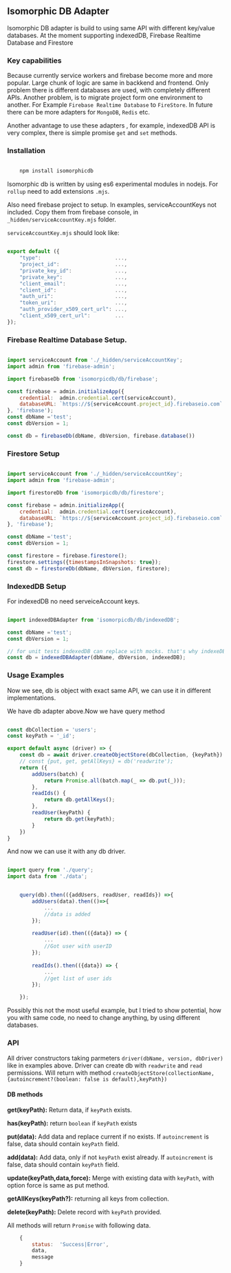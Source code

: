 ## Isomorphic DB Adapter

Isomorphic DB adapter is build to using same API with different key/value databases. At the moment supporting indexedDB, Firebase Realtime Database and Firestore

### Key capabilities

Because currently service workers and firebase become more and more popular. Large chunk of logic are same in backkend and frontend. 
Only problem there is different databases are used, with completely different APIs. 
Another problem, is to migrate project form one environment to another. For Example `Firebase Realtime Database` to `FireStore`.
In future there can be more adapters for `MongoDB`, `Redis` etc.

Another advantage to use these adapters , for example, indexedDB API is very complex, there is simple promise `get` and `set` methods.

### Installation

```bash

    npm install isomorphicdb

```

Isomorphic db is written by using es6 experimental modules in nodejs. For `rollup` need to add extensions `.mjs`.

Also need firebase project to setup. In examples, serviceAccountKeys not included. Copy them from firebase console, in `_hidden/serviceAccountKey.mjs` folder.

`serviceAccountKey.mjs` should look like:

```javascript

export default ({
    "type":                        ...,
    "project_id":                  ...,
    "private_key_id":              ...,
    "private_key":                 ...,
    "client_email":                ...,
    "client_id":                   ...,
    "auth_uri":                    ...,
    "token_uri":                   ...,
    "auth_provider_x509_cert_url": ...,
    "client_x509_cert_url":        ...
});


```

### Firebase Realtime Database Setup.

```javascript

import serviceAccount from './_hidden/serviceAccountKey';
import admin from 'firebase-admin';

import firebaseDb from 'isomorpicdb/db/firebase';

const firebase = admin.initializeApp({
    credential:  admin.credential.cert(serviceAccount),
    databaseURL: `https://${serviceAccount.project_id}.firebaseio.com`
}, 'firebase');
const dbName ='test';
const dbVersion = 1;

const db = firebaseDb(dbName, dbVersion, firebase.database())

```

### Firestore Setup

```javascript

import serviceAccount from './_hidden/serviceAccountKey';
import admin from 'firebase-admin';

import firestoreDb from 'isomorpicdb/db/firestore';

const firebase = admin.initializeApp({
    credential:  admin.credential.cert(serviceAccount),
    databaseURL: `https://${serviceAccount.project_id}.firebaseio.com`
}, 'firebase');

const dbName ='test';
const dbVersion = 1;

const firestore = firebase.firestore();
firestore.settings({timestampsInSnapshots: true});
const db = firestoreDb(dbName, dbVersion, firestore);

```

### IndexedDB Setup

For indexedDB no need serveiceAccount keys.

```javascript

import indexedDBAdapter from 'isomorpicdb/db/indexedDB';

const dbName ='test';
const dbVersion = 1;

// for unit tests indexedDB can replace with mocks. that's why indexeDB not included in source.
const db = indexedDBAdapter(dbName, dbVersion, indexedDB);

```

### Usage Examples

Now we see, db is object with exact same API, we can use it in different implementations.

We have db adapter above.Now we have query method

```javascript

const dbCollection = 'users';
const keyPath = '_id';

export default async (driver) => {
    const db = await driver.createObjectStore(dbCollection, {keyPath}).then(_=>_('readwrite'));
    // const {put, get, getAllKeys} = db('readwrite');
    return ({
        addUsers(batch) {
            return Promise.all(batch.map(_ => db.put(_)));
        },
        readIds() {
            return db.getAllKeys();
        },
        readUser(keyPath) {
            return db.get(keyPath);
        }
    })
}


``` 

And now we can use it with any db driver.

```javascript

import query from './query';
import data from './data';


    query(db).then(({addUsers, readUser, readIds}) =>{
        addUsers(data).then(()=>{
            ...
            //data is added
        });
        
        readUser(id).then(({data}) => {
            ...
            //Got user with userID
        });
        
        readIds().then(({data}) => {
            ...
            //get list of user ids
        });

    });


```

Possibly this not the most useful example, but I tried to show potential, how you with same code, no need to change anything, by using different databases.

### API

All driver constructors taking parmeters `driver(dbName, version, dbDriver)` like in examples above. Driver can create db with `readwrite` and `read` permissions. 
Will return with method `createObjectStore(collectionName, {autoincrement?(boolean: false is default),keyPath})` 

#### DB methods

**get(keyPath):** Return data, if `keyPath` exists.

**has(keyPath):** return `boolean` if `keyPath` exists

**put(data):** Add data and replace current if no exists. If `autoincrement` is false, data should contain `keyPath` field.

**add(data):** Add data, only if not `keyPath` exist already. If `autoincrement` is false, data should contain `keyPath` field.

**update(keyPath,data,force):** Merge with existing data with `keyPath`, with option force is same as put method.

**getAllKeys(keyPath?):** returning all keys from collection.

**delete(keyPath):** Delete record with `keyPath` provided.

All methods will return `Promise` with following data.

```javascript
    {
        status:  'Success|Error',
        data,
        message
    }
```
